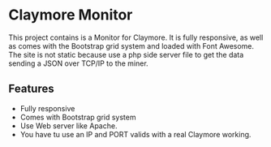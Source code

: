 # Claymore Monitor
This project contains is a Monitor for Claymore. It is fully responsive, as well as comes with the Bootstrap grid system and loaded with Font Awesome. The site is not static because use a php side server file to get the data sending a JSON over TCP/IP to the miner. 

## Features

* Fully responsive
* Comes with Bootstrap grid system
* Use Web server like Apache.
* You have tu use an IP and PORT valids with a real Claymore working. 